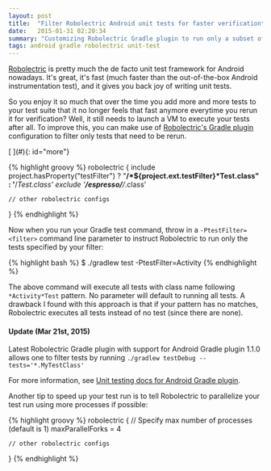 ```yaml
---
layout: post
title:  "Filter Robolectric Android unit tests for faster verification"
date:   2015-01-31 02:20:34
summary: "Customizing Robolectric Gradle plugin to run only a subset of unit tests"
tags: android gradle robolectric unit-test
---
```


<div class="cap"></div>

[Robolectric](https://github.com/robolectric/robolectric) is pretty much the de facto unit test framework for Android nowadays. It's great, it's fast (much faster than the out-of-the-box Android instrumentation test), and it gives you back joy of writing unit tests.

So you enjoy it so much that over the time you add more and more tests to your test suite that it no longer feels that fast anymore everytime you rerun it for verification? Well, it still needs to launch a VM to execute your tests after all. To improve this, you can make use of [Robolectric's Gradle plugin](https://github.com/robolectric/robolectric-gradle-plugin#configuration-using-dsl) configuration to filter only tests that need to be rerun.

<!--more-->[ ](#){: id="more"}

{% highlight groovy %}
robolectric {
    include project.hasProperty("testFilter") ? "**/*${project.ext.testFilter}*Test.class" : '**/*Test.class'
    exclude '**/espresso/**/*.class'

    // other robolectric configs
}
{% endhighlight %}

Now when you run your Gradle test command, throw in a `-PtestFilter=<filter>` command line parameter to instruct Robolectric to run only the tests specified by your filter:

{% highlight bash %}
$ ./gradlew test -PtestFilter=Activity
{% endhighlight %}

The above command will execute all tests with class name following `*Activity*Test` pattern. No parameter will default to running all tests. A drawback I found with this approach is that if your pattern has no matches, Robolectric executes all tests instead of no test (since there are none).

<div class="bs-callout bs-callout-primary">
    <h4>Update (Mar 21st, 2015)</h4>
    <p>Latest Robolectric Gradle plugin with support for Android Gradle plugin 1.1.0 allows one to filter tests by running <code>./gradlew testDebug --tests='*.MyTestClass'</code></p>
    <p>For more information, see <a href="http://tools.android.com/tech-docs/unit-testing-support">Unit testing docs for Android Gradle plugin</a>.</p>
</div>

Another tip to speed up your test run is to tell Robolectric to parallelize your test run using more processes if possible:

{% highlight groovy %}
robolectric {
    // Specify max number of processes (default is 1)
    maxParallelForks = 4

    // other robolectric configs
}
{% endhighlight %}
